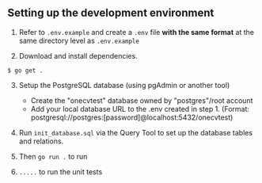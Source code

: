 ## Setting up the development environment

1. Refer to `.env.example` and create a `.env` file **with the same format** at the same directory level
as `.env.example`

2. Download and install dependencies.
```
$ go get .
```

3. Setup the PostgreSQL database (using pgAdmin or another tool)
   * Create the "onecvtest" database owned by "postgres"/root account
   * Add your local database URL to the .env created in step 1. 
   (Format: postgresql://postgres:[password]@localhost:5432/onecvtest)

5. Run `init_database.sql` via the Query Tool to set up the database tables and relations.

6. Then `go run .` to run

7. `.....` to run the unit tests 